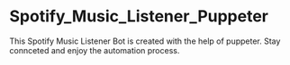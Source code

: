 # Spotify_Music_Listener_Puppeter
This Spotify Music Listener Bot is created with the help of puppeter.
Stay connceted and enjoy the automation process.










